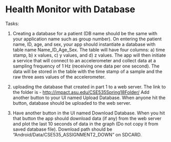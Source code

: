 # Health Monitor with Database

Tasks:

1. Creating a database for a patient (DB name should be the same with your application name such as group number). On entering the patient name, ID, age, and sex, your app should instantiate a database with table name Name_ID_Age_Sex. The table will have four columns: a) time stamp, b) x values, c) y values, and d) z values. The app will then initiate a service that will connect to an accelerometer and collect data at a sampling frequency of 1 Hz (receiving one data per one second). The data will be stored in the table with the time stamp of a sample and the raw three axes values of the accelerometer. 

2. uploading the database that created in part 1 to a web server. The link to the folder is - http://impact.asu.edu/CSE535Spring18Folder/
Add another button to your UI named Upload Database. When anyone hit the button, database should be uploaded to the web server.

3. Have another button in the UI named Download Database. When you hit that button the app should download data (if any) from the web server and plot the last 10 seconds of data in the graph (Do not copy it from saved database file). Download path should be “Android/Data/CSE535_ASSIGNMENT2_DOWN” on SDCARD.
